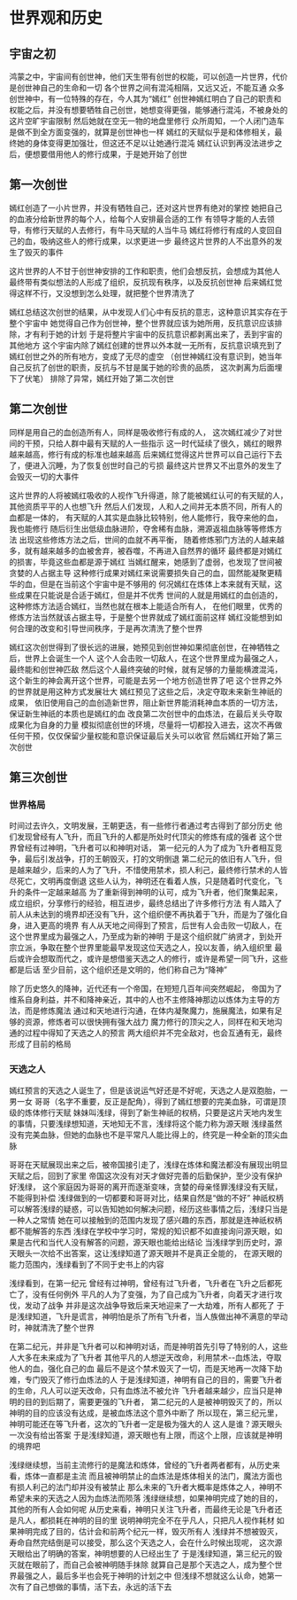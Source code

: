 # 世界观和历史

## 宇宙之初

鸿蒙之中，宇宙间有创世神，他们天生带有创世的权能，可以创造一片世界，代价是创世神自己的生命和一切
各个世界之间有混沌相隔，又远又近，不能互通
众多创世神中，有一位特殊的存在，今人其为“嫣红”
创世神嫣红明白了自己的职责和权能之后，并没有想要牺牲自己创世，她想变得更强，能够通行混沌，不被身处的这片空旷宇宙限制
然后她就在空无一物的地盘里修行
众所周知，一个人闭门造车是做不到全方面变强的，就算是创世神也一样
嫣红的天赋似乎是和体修相关，最终她的身体变得更加强壮，但这还不足以让她通行混沌
嫣红认识到再没法进步之后，便想要借用他人的修行成果，于是她开始了创世

## 第一次创世

嫣红创造了一小片世界，并没有牺牲自己，还对这片世界有绝对的掌控
她把自己的血液分给新世界的每个人，给每个人安排最合适的工作
有领导才能的人去领导，有修行天赋的人去修行，有牛马天赋的人当牛马
嫣红将修行有成的人变回自己的血，吸纳这些人的修行成果，以求更进一步
最终这片世界的人不出意外的发生了毁灭的事件

这片世界的人不甘于创世神安排的工作和职责，他们会想反抗，会想成为其他人
最终带有类似想法的人形成了组织，反抗现有秩序，以及反抗创世神
后来嫣红觉得这样不行，又没想到怎么处理，就把整个世界清洗了

嫣红总结这次创世的结果，从中发现人们心中有反抗的意志，这种意识其实存在于整个宇宙中
她觉得自己作为创世神，整个世界就应该为她所用，反抗意识应该排除，才有利于她的计划
于是将整片宇宙中的反抗意识都剥离出来了，丢到宇宙的其他地方
这个宇宙内除了嫣红创建的世界以外本就一无所有，反抗意识填充到了嫣红创世之外的所有地方，变成了无尽的虚空
（创世神嫣红没有意识到，她当年自己反抗了创世的职责，反抗与不甘是属于她的珍贵的品质，
这次剥离为后面埋下了伏笔）
排除了异常，嫣红开始了第二次创世

## 第二次创世

同样是用自己的血创造所有人，同样是吸收修行有成的人，
这次嫣红减少了对世间的干预，只给人群中最有天赋的人一些指示
这一时代延续了很久，嫣红的眼界越来越高，修行有成的标准也越来越高
后来嫣红觉得这片世界可以自己运行下去了，便进入沉睡，为了恢复创世时自己的亏损
最终这片世界又不出意外的发生了会毁灭一切的大事件

这片世界的人将被嫣红吸收的人视作飞升得道，除了能被嫣红认可的有天赋的人，其他资质平平的人也想飞升
然后人们发现，人和人之间并无本质不同，所有人的血都是一体的，
有天赋的人其实是血脉比较特别，他人能修行，我夺来他的血，我也能修行
随后衍生出低级血脉进阶，夺舍稀有血脉，溯源返祖血脉等等修炼方法
出现这些修炼方法之后，世间的血就不再平衡，
随着修炼邪门方法的人越来越多，就有越来越多的血被舍弃，被吞噬，不再进入自然界的循环
最终都是对嫣红的损害，毕竟这些血都是源于嫣红
当嫣红醒来，她感到了虚弱，也发现了世间被贪婪的人占据主导
这种修行成果对嫣红来说需要损失自己的血，固然能凝聚更精华的血，但是在当前这个宇宙中是不够用的
何况嫣红在炼体上本来就有天赋，这些成果在只能说是合适于嫣红，但是并不优秀
世间的人就是用嫣红的血创造的，这种修炼方法适合嫣红，当然也就在根本上能适合所有人，
在他们眼里，优秀的修炼方法当然就该占据主导，于是整个世界就成了嫣红面前这样
嫣红没能想到如何合理的改变和引导世间秩序，于是再次清洗了整个世界

嫣红这次创世得到了很长远的进展，她预见到创世神如果彻底创世，在神牺牲之后，世界上会诞生一个人
这个人会击败一切敌人，在这个世界里成为最强之人，最终能和创世神匹敌
然后这个人最终突破的时候，就有足够的力量能横渡混沌，
这个新生的神会离开这个世界，可能是去另一个地方创造世界了吧
这个世界之外的世界就是用这种方式发展壮大
嫣红预见了这些之后，决定夺取未来新生神祇的成果，
依旧使用自己的血创造新世界，阻止新世界能消耗神血本质的一切方法，保证新生神祇的本质也是嫣红的血
改良第二次创世中的血炼法，在最后关头夺取成果化为自身的力量
模拟彻底创世的环境，尽量将一切都投入进去，这次不再做任何干预，仅仅保留少量权能和意识保证最后关头可以收官
然后嫣红开始了第三次创世

## 第三次创世

### 世界格局

时间过去许久，文明发展，王朝更迭，有一些修行者通过考古得到了部分历史
他们发现曾经有人飞升，而且飞升的人都是所处时代顶尖的修炼有成的强者
这个世界曾经有过神明，飞升者可以和神明对话，
第一纪元的人为了成为飞升者相互竞争，最后引发战争，打的王朝毁灭，打的文明倒退
第二纪元的依旧有人飞升，但是越来越少，后来的人为了飞升，不惜使用禁术，损人利己，最终修行禁术的人皆尽死亡，文明再度倒退
这些人认为，神明还在看着人族，只是随着时代变化，飞升的条件一定越来越高
为了重新得到神明的认可，成为飞升者，他们聚集起来，成立组织，分享修行的经验，相互进步，最终总结出了许多修行方法
有人踏入了前人从未达到的境界却还没有飞升，这个组织便不再执着于飞升，而是为了强化自身，进入更高的境界
有人从天地之间得到了预言，后世有人会击败一切敌人，在这个世界里成为最强之人，乃至成为新的神明
于是这个组织就广纳贤才，到处开宗立派，争取在整个世界里能最早发现这位天选之人，投以友善，纳入组织里
最后或许会想取而代之，或许是想借鉴天选之人的修行，或许是希望一同飞升，这些都是后话
至少目前，这个组织还是文明的，他们称自己为“降神”

除了历史悠久的降神，近代还有一个帝国，在短短几百年间突然崛起，
帝国为了维系自身利益，并不和降神亲近，其中的人也不主修降神那边以炼体为主导的方法，而是修炼魔法
通过和天地进行沟通，在体内凝聚魔力，施展魔法，如果有足够的资源，修炼者可以很快拥有强大战力
魔力修行的顶尖之人，同样在和天地沟通的过程中得知了天选之人的预言
两大组织并不完全敌对，也会互通有无，最终形成了目前的格局

### 天选之人

嫣红预言的天选之人诞生了，但是该说运气好还是不好呢，天选之人是双胞胎，一男一女
哥哥（名字不重要，反正是配角），得到了嫣红想要的完美血脉，可谓是顶级的炼体修行天赋
妹妹叫浅绿，得到了新生神祇的权柄，只要是这片天地内发生的事情，只要浅绿想知道，天地知无不言，浅绿将这个能力称为源天眼
浅绿虽然没有完美血脉，但她的血脉也不是平常凡人能比得上的，终究是一种全新的顶尖血脉

哥哥在天赋展现出来之后，被帝国接引走了，浅绿在炼体和魔法都没有展现出明显天赋之后，回到了家里
帝国这次没有对天才做好完善的后勤保护，至少没有保护好浅绿，
这个家庭因为哥哥的离开而逐渐变味，贪婪的母亲怪罪浅绿没有天赋，不能得到补偿
浅绿做到的一切都要和哥哥对比，结果自然是“做的不好”
神祇权柄可以解答浅绿的疑惑，可以告知她如何解决问题，经历这些事情之后，浅绿只当是一种人之常情
她在可以接触到的范围内发现了感兴趣的东西，那就是连神祇权柄都不能解答的东西
浅绿在学校中学习时，常规的知识都不如直接询问源天眼，如果是古代和当代人没有解答的问题，源天眼也能给出结论
当浅绿学到历史时，源天眼头一次给不出答案，这让浅绿知道了源天眼并不是真正全能的，
在源天眼的能力范围内，浅绿看到了不同于史书上的内容

浅绿看到，在第一纪元
曾经有过神明，曾经有过飞升者，飞升者在飞升之后都死亡了，没有任何例外
平凡的人为了变强，为了自己成为飞升者，向着天才进行攻伐，发动了战争
并非是这次战争导致后来天地迎来了一大劫难，所有人都死了
于是浅绿知道，飞升是谎言，神明怕是杀了所有飞升者，当人族做出神不满意的举动时，神就清洗了整个世界

在第二纪元，并非是飞升者可以和神明对话，而是神明首先引导了特别的人，这些人大多在未来成为了飞升者
其他平凡的人想逆天改命，利用禁术--血炼法，夺取他人的血，强化自己的血
最后不是这个禁术毁灭了一切，而是天地再一次降下劫难，专门毁灭了修行血炼法的人
于是浅绿知道，神明有自己的目的，需要飞升者的生命，凡人可以逆天改命，只有血炼法不被允许
飞升者越来越少，应当只是神明的目的到后期了，需要更强的飞升者，
第二纪元的人是被神明毁灭了的，所以神明的目的应该没有达成，是被血炼法这个意外中断了
所以现在，第三纪元里，神明可能还在等飞升者，这次的飞升者一定是极为强大的人
这人是谁？源天眼头一次没有给出答案
于是浅绿知道，源天眼也有上限，而这个上限，应该就是神明的境界吧

浅绿继续想，当前主流修行的是魔法和炼体，曾经的飞升者两者都有，从历史来看，炼体一直都是主流
而且被神明禁止的血炼法是炼体相关的法门，魔法方面也有损人利己的法门却并没有被禁止
那么未来的飞升者大概率是炼体之人，神明不希望未来的天选之人因为血炼法而陨落
浅绿继续想，如果神明完成了她的目的，其他的所有人会如何呢
从历史来看，神明只关注飞升者，而最终无论是飞升者还是凡人，都损耗在神明的目的里
说明神明完全不在乎凡人，只把凡人视作耗材
如果神明完成了目的，估计会和前两个纪元一样，毁灭所有人
浅绿并不想被毁灭，寿命自然完结倒是可以接受，那么这个天选之人，会在什么时候出现呢，
这次源天眼给出了明确的答案，神明想要的人已经出生了
于是浅绿知道，第三纪元的毁灭就在眼前了，而自己会被神明随手抹除
就算自己是那个天选之人，成为整个世界最强之人，最后多半也会死于神明的计划之中
但浅绿不想就这么认命，她第一次有了自己想做的事情，活下去，永远的活下去
